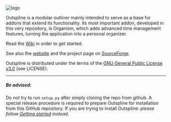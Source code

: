 ![logo](https://www.github.com/kynikos/outspline/wiki/logo.png)

Outspline is a modular outliner mainly intended to serve as a base for addons
that extend its functionality. Its most important addon, developed in this very
repository, is Organism, which adds advanced time management features, turning
the application into a personal organizer.

Read the [Wiki](https://www.github.com/kynikos/outspline/wiki) in order to get
started.

See also the [website](https://kynikos.github.io/outspline/) and the project
page on [SourceForge](https://sourceforge.net/projects/outspline/).

Outspline is distributed under the terms of the
[GNU General Public License v3.0](http://www.gnu.org/copyleft/gpl.html)
(see LICENSE).


------------------------------------------

##### Be advised: #####


Do not try to run `setup.py` after simply cloning the repo from github. 
A special release procedure is required to prepare Outspline for installation from this GitHub repository.
If you are trying to install Outspline: _please follow [Getting started](https://github.com/kynikos/outspline/wiki/Getting-started) instead_.